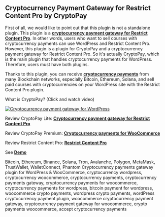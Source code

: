 ## Cryptocurrency Payment Gateway for Restrict Content Pro by CryptoPay

First of all, we would like to point out that this plugin is not a standalone plugin. This plugin is a **<a href="https://beycanpress.com/cryptopay/?utm_source=github&utm_medium=cryptopay_rcp">cryptocurrency payment gateway for Restrict Content Pro</a>**. In other words, users who want to sell courses with cryptocurrency payments can use WordPress and Restrict Content Pro. However, this plugin is a plugin for CryptoPay and a cryptocurrency payment gateway for Restrict Content Pro. So it's actually CryptoPay, which is the main plugin that handles cryptocurrency payments for WordPress. Therefore, users must have both plugins.

Thanks to this plugin, you can receive **<a href="https://beycanpress.com/cryptopay/?utm_source=github&utm_medium=cryptopay_rcp">cryptocurrency payments</a>** from many Blockchain networks, especially Bitcoin, Ethereum, Solana, and sell paid courses with cryptocurrencies on your WordPress site with the Restrict Content Pro plugin.

What is CryptoPay? (Click and watch video)

[![Cryptocurrency payment gateway for WordPress](https://img.youtube.com/vi/3vaoFL4XG10/0.jpg)](https://www.youtube.com/watch?v=3vaoFL4XG10)
<br>

Review CryptoPay Lite: **<a href="https://wordpress.org/plugins/cryptopay-wc-lite/">Cryptocurrency payment gateway for Restrict Content Pro</a>**

Review CryptoPay Premium: **<a href="https://beycanpress.com/cryptopay/?utm_source=github&utm_medium=cryptopay_rcp">Cryptocurrency payments for WooCommerce</a>**

Review Restrict Content Pro: **<a href="https://wordpress.org/plugins/restrict-content/">Restrict Content Pro</a>**

See **<a href="https://cryptopay.beycanpress.net/" target="_blank">Demo</a>**

Bitcoin, Ethereum, Binance, Solana, Tron, Avalanche, Polygon, MetaMask, TrustWallet, WalletConnect, Phantom Cryptocurrency payments gateway plugin for WordPress & WooCommerce, cryptocurrency wordpress, cryptocurrency woocommerce, cryptocurrency payments, cryptocurrency payments gateway, cryptocurrency payments for woocommerce, cryptocurrency payments for wordpress, bitcoin payment for wordpress, woocommerce crypto payments, wordpress crypto payments, wordPress cryptocurrency payment plugin, woocommerce cryptocurrency payment gateway, cryptocurrency payment gateway for woocommerce, crypto payments woocommerce, accept cryptocurrency payments